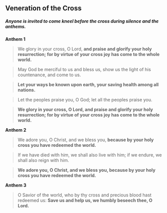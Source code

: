 ## Veneration of the Cross
##### Anyone is invited to come kneel before the cross during silence and the anthems.

**Anthem 1**
> We glory in your cross, O Lord,
**and praise and glorify your holy resurrection;
for by virtue of your cross
joy has come to the whole world.**

> May God be merciful to us and bless us,
show us the light of his countenance, and come to us.

> **Let your ways be known upon earth,
your saving health among all nations.**

> Let the peoples praise you, O God;
let all the peoples praise you.

> **We glory in your cross, O Lord,
and praise and glorify your holy resurrection;
for by virtue of your cross
joy has come to the whole world.**

**Anthem 2**
> We adore you, O Christ, and we bless you,
**because by your holy cross you have redeemed the world.**

> If we have died with him, we shall also live with him;
if we endure, we shall also reign with him.

> **We adore you, O Christ, and we bless you,
because by your holy cross you have redeemed the world.**

**Anthem 3**
> O Savior of the world,
		who by thy cross and precious blood hast redeemed us:
		**Save us and help us, we humbly beseech thee, O Lord.**
